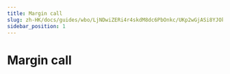 ```yaml
---
title: Margin call
slug: zh-HK/docs/guides/wbo/LjNDwiZERi4r4skdM8dc6PbOnkc/UKp2wGjASi8YJOkMzuEcfmNonuf
sidebar_position: 1
---
```



# Margin call

